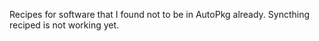 Recipes for software that I found not to be in AutoPkg already.  Syncthing reciped is not working yet.
